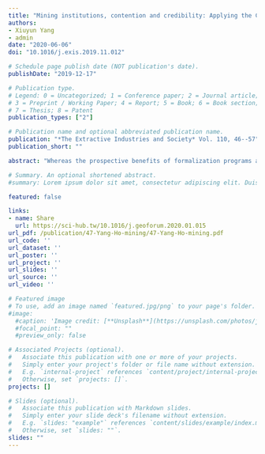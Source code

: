 ```yaml
---
title: "Mining institutions, contention and credibility: Applying the Conflict Analysis Model to court cases in China"
authors:
- Xiuyun Yang
- admin
date: "2020-06-06"
doi: "10.1016/j.exis.2019.11.012"

# Schedule page publish date (NOT publication's date).
publishDate: "2019-12-17"

# Publication type.
# Legend: 0 = Uncategorized; 1 = Conference paper; 2 = Journal article;
# 3 = Preprint / Working Paper; 4 = Report; 5 = Book; 6 = Book section;
# 7 = Thesis; 8 = Patent
publication_types: ["2"]

# Publication name and optional abbreviated publication name.
publication: "*The Extractive Industries and Society* Vol. 110, 46--57"
publication_short: ""

abstract: "Whereas the prospective benefits of formalization programs are well-understood and received, less attention has been placed on the feasibility of such actions. This paper studies titling under China’s Collective Forest Tenure Reform. We employ the Formal, Actual, and Targeted (FAT) Institutional Framework, based on the ‘credibility thesis’, to examine whether titling increases tenure credibility. To do so, we draw upon interviews and surveys collected in the Wuling Mountain Area (Southwest China), and compare formal policy objectives to households’ targeted (desired) preferences and actual forest rights. Our findings show divergences between formal and targeted versus actual rights. While titles were widely issued, socially supported, and farmers deemed boundaries and plot sizes clear, there is a paradox: (i) half of forest titles did not record boundaries; (ii) boundaries were not uniformly recorded; (iii) no on-site surveying had taken place; (iv) plot data were based on replicating older data, estimates, or averages; (v) titles had not been issued in contested areas; (vi) farmers had a weak legal understanding of ownership and lease rights. We argue that due to pressure from the central government to complete titling in five years, forest registration has emerged as an 'empty institution': an institutional compromise where spatial complexities were disregarded and neglected during implementation. Although seemingly credible at present, such outcomes of formalization bear the risk that future changes could easily dampen the reform’s institutional efforts and intentions."

# Summary. An optional shortened abstract.
#summary: Lorem ipsum dolor sit amet, consectetur adipiscing elit. Duis posuere tellus ac convallis placerat. Proin tincidunt magna sed ex sollicitudin condimentum.

featured: false

links:
- name: Share
  url: https://sci-hub.tw/10.1016/j.geoforum.2020.01.015
url_pdf: /publication/47-Yang-Ho-mining/47-Yang-Ho-mining.pdf
url_code: ''
url_dataset: ''
url_poster: ''
url_project: ''
url_slides: ''
url_source: ''
url_video: ''

# Featured image
# To use, add an image named `featured.jpg/png` to your page's folder. 
#image:
  #caption: 'Image credit: [**Unsplash**](https://unsplash.com/photos/jdD8gXaTZsc)'
  #focal_point: ""
  #preview_only: false

# Associated Projects (optional).
#   Associate this publication with one or more of your projects.
#   Simply enter your project's folder or file name without extension.
#   E.g. `internal-project` references `content/project/internal-project/index.md`.
#   Otherwise, set `projects: []`.
projects: []

# Slides (optional).
#   Associate this publication with Markdown slides.
#   Simply enter your slide deck's filename without extension.
#   E.g. `slides: "example"` references `content/slides/example/index.md`.
#   Otherwise, set `slides: ""`.
slides: ""
---
```

